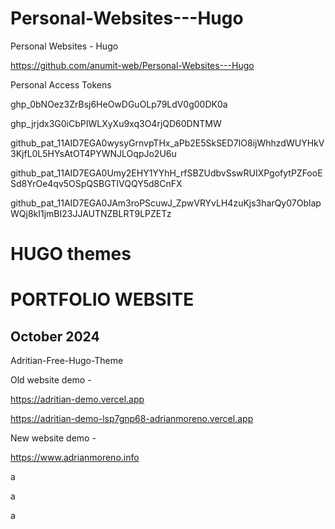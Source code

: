# Personal-Websites---Hugo
Personal Websites - Hugo


https://github.com/anumit-web/Personal-Websites---Hugo

Personal Access Tokens

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

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

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

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

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



# HUGO themes

# PORTFOLIO WEBSITE
## October 2024

Adritian-Free-Hugo-Theme


Old website demo -

https://adritian-demo.vercel.app

https://adritian-demo-lsp7gnp68-adrianmoreno.vercel.app

New website demo -

https://www.adrianmoreno.info




a


a



a
